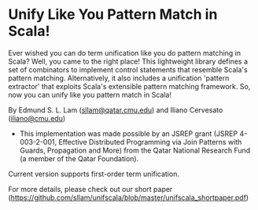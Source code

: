 Unify Like You Pattern Match in Scala!
======================================

Ever wished you can do term unification like you do pattern matching in Scala? Well, you came to the right place! This lightweight library defines a set of combinators to implement control statements that resemble Scala's pattern matching. Alternatively, it also includes a unification 'pattern extractor' that exploits Scala's extensible pattern matching framework. So, now you can unify like you pattern match in Scala!

By Edmund S. L. Lam (sllam@qatar.cmu.edu) and Iliano Cervesato (iliano@cmu.edu)

* This implementation was made possible by an JSREP grant (JSREP 4-003-2-001, Effective Distributed 
Programming via Join Patterns with Guards, Propagation and More) from the Qatar National Research Fund 
(a member of the Qatar Foundation).

Current version supports first-order term unification.

For more details, please check out our short paper (https://github.com/sllam/unifscala/blob/master/unifscala_shortpaper.pdf)
